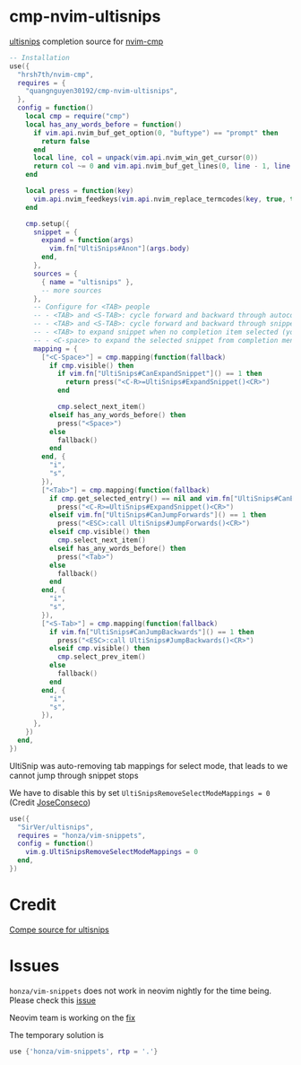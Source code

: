 # cmp-nvim-ultisnips

[ultisnips](https://github.com/SirVer/ultisnips) completion source for [nvim-cmp](https://github.com/hrsh7th/nvim-cmp)

```lua
-- Installation
use({
  "hrsh7th/nvim-cmp",
  requires = {
    "quangnguyen30192/cmp-nvim-ultisnips",
  },
  config = function()
    local cmp = require("cmp")
    local has_any_words_before = function()
      if vim.api.nvim_buf_get_option(0, "buftype") == "prompt" then
        return false
      end
      local line, col = unpack(vim.api.nvim_win_get_cursor(0))
      return col ~= 0 and vim.api.nvim_buf_get_lines(0, line - 1, line, true)[1]:sub(col, col):match("%s") == nil
    end

    local press = function(key)
      vim.api.nvim_feedkeys(vim.api.nvim_replace_termcodes(key, true, true, true), "n", true)
    end

    cmp.setup({
      snippet = {
        expand = function(args)
          vim.fn["UltiSnips#Anon"](args.body)
        end,
      },
      sources = {
        { name = "ultisnips" },
        -- more sources
      },
      -- Configure for <TAB> people
      -- - <TAB> and <S-TAB>: cycle forward and backward through autocompletion items
      -- - <TAB> and <S-TAB>: cycle forward and backward through snippets tabstops and placeholders
      -- - <TAB> to expand snippet when no completion item selected (you don't need to select the snippet from completion item to expand)
      -- - <C-space> to expand the selected snippet from completion menu
      mapping = {
        ["<C-Space>"] = cmp.mapping(function(fallback)
          if cmp.visible() then
            if vim.fn["UltiSnips#CanExpandSnippet"]() == 1 then
              return press("<C-R>=UltiSnips#ExpandSnippet()<CR>")
            end

            cmp.select_next_item()
          elseif has_any_words_before() then
            press("<Space>")
          else
            fallback()
          end
        end, {
          "i",
          "s",
        }),
        ["<Tab>"] = cmp.mapping(function(fallback)
          if cmp.get_selected_entry() == nil and vim.fn["UltiSnips#CanExpandSnippet"]() == 1 then
            press("<C-R>=UltiSnips#ExpandSnippet()<CR>")
          elseif vim.fn["UltiSnips#CanJumpForwards"]() == 1 then
            press("<ESC>:call UltiSnips#JumpForwards()<CR>")
          elseif cmp.visible() then
            cmp.select_next_item()
          elseif has_any_words_before() then
            press("<Tab>")
          else
            fallback()
          end
        end, {
          "i",
          "s",
        }),
        ["<S-Tab>"] = cmp.mapping(function(fallback)
          if vim.fn["UltiSnips#CanJumpBackwards"]() == 1 then
            press("<ESC>:call UltiSnips#JumpBackwards()<CR>")
          elseif cmp.visible() then
            cmp.select_prev_item()
          else
            fallback()
          end
        end, {
          "i",
          "s",
        }),
      },
    })
  end,
})
```

UltiSnip was auto-removing tab mappings for select mode, that leads to we cannot jump through snippet stops

We have to disable this by set `UltiSnipsRemoveSelectModeMappings = 0` (Credit [JoseConseco](https://github.com/quangnguyen30192/cmp-nvim-ultisnips/issues/5))
```lua
use({
  "SirVer/ultisnips",
  requires = "honza/vim-snippets",
  config = function()
    vim.g.UltiSnipsRemoveSelectModeMappings = 0
  end,
})
```

# Credit
[Compe source for ultisnips](https://github.com/hrsh7th/nvim-compe/blob/master/lua/compe_ultisnips/init.lua)

# Issues
`honza/vim-snippets` does not work in neovim nightly for the time being. Please check this [issue](https://github.com/quangnguyen30192/cmp-nvim-ultisnips/issues/9)

Neovim team is working on the [fix](https://github.com/neovim/neovim/pull/15632)

The temporary solution is
```lua
use {'honza/vim-snippets', rtp = '.'}
```
